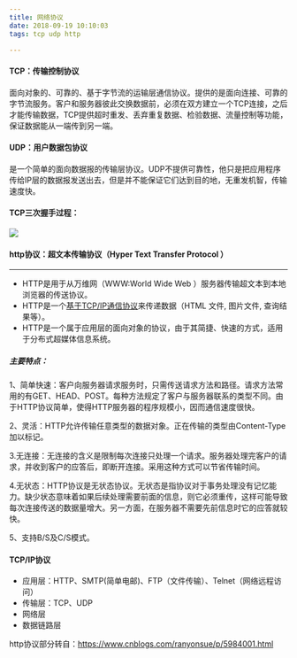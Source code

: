 ```yaml
---
title: 网络协议
date: 2018-09-19 10:10:03
tags: tcp udp http

---
```


#### TCP：传输控制协议

面向对象的、可靠的、基于字节流的运输层通信协议。提供的是面向连接、可靠的字节流服务。客户和服务器彼此交换数据前，必须在双方建立一个TCP连接，之后才能传输数据，TCP提供超时重发、丢弃重复数据、检验数据、流量控制等功能，保证数据能从一端传到另一端。

#### UDP：用户数据包协议

是一个简单的面向数据报的传输层协议。UDP不提供可靠性，他只是把应用程序传给IP层的数据报发送出去，但是并不能保证它们达到目的地，无重发机智，传输速度快。

#### TCP三次握手过程：

![](../images/tcp.png)

#### http协议：超文本传输协议（Hyper Text Transfer Protocol ）

------

- HTTP是用于从万维网（WWW:World Wide Web ）服务器传输超文本到本地浏览器的传送协议。
-  HTTP是一个<u>基于TCP/IP通信协议</u>来传递数据（HTML 文件, 图片文件, 查询结果等）。
-  HTTP是一个属于应用层的面向对象的协议，由于其简捷、快速的方式，适用于分布式超媒体信息系统。 

##### 主要特点：

1、简单快速：客户向服务器请求服务时，只需传送请求方法和路径。请求方法常用的有GET、HEAD、POST。每种方法规定了客户与服务器联系的类型不同。由于HTTP协议简单，使得HTTP服务器的程序规模小，因而通信速度很快。

2、灵活：HTTP允许传输任意类型的数据对象。正在传输的类型由Content-Type加以标记。

3.无连接：无连接的含义是限制每次连接只处理一个请求。服务器处理完客户的请求，并收到客户的应答后，即断开连接。采用这种方式可以节省传输时间。

4.无状态：HTTP协议是无状态协议。无状态是指协议对于事务处理没有记忆能力。缺少状态意味着如果后续处理需要前面的信息，则它必须重传，这样可能导致每次连接传送的数据量增大。另一方面，在服务器不需要先前信息时它的应答就较快。

5、支持B/S及C/S模式。

#### TCP/IP协议

- 应用层：HTTP、SMTP(简单电邮)、FTP（文件传输）、Telnet（网络远程访问）
- 传输层：TCP、UDP
- 网络层
- 数据链路层







http协议部分转自：https://www.cnblogs.com/ranyonsue/p/5984001.html
